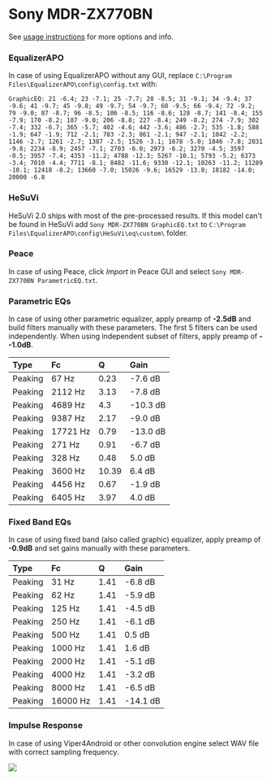 # Sony MDR-ZX770BN
See [usage instructions](https://github.com/jaakkopasanen/AutoEq#usage) for more options and info.

### EqualizerAPO
In case of using EqualizerAPO without any GUI, replace `C:\Program Files\EqualizerAPO\config\config.txt`
with:
```
GraphicEQ: 21 -6.4; 23 -7.1; 25 -7.7; 28 -8.5; 31 -9.1; 34 -9.4; 37 -9.6; 41 -9.7; 45 -9.8; 49 -9.7; 54 -9.7; 60 -9.5; 66 -9.4; 72 -9.2; 79 -9.0; 87 -8.7; 96 -8.5; 106 -8.5; 116 -8.6; 128 -8.7; 141 -8.4; 155 -7.9; 170 -8.2; 187 -9.0; 206 -8.8; 227 -8.4; 249 -8.2; 274 -7.9; 302 -7.4; 332 -6.7; 365 -5.7; 402 -4.6; 442 -3.6; 486 -2.7; 535 -1.8; 588 -1.9; 647 -1.9; 712 -2.1; 783 -2.3; 861 -2.1; 947 -2.1; 1042 -2.2; 1146 -2.7; 1261 -2.7; 1387 -2.5; 1526 -3.1; 1678 -5.0; 1846 -7.8; 2031 -9.8; 2234 -8.9; 2457 -7.1; 2703 -6.0; 2973 -6.2; 3270 -4.5; 3597 -0.5; 3957 -7.4; 4353 -11.2; 4788 -12.3; 5267 -10.1; 5793 -5.2; 6373 -3.4; 7010 -4.4; 7711 -8.1; 8482 -11.6; 9330 -12.1; 10263 -11.2; 11289 -10.1; 12418 -8.2; 13660 -7.0; 15026 -9.6; 16529 -13.8; 18182 -14.0; 20000 -6.8
```

### HeSuVi
HeSuVi 2.0 ships with most of the pre-processed results. If this model can't be found in HeSuVi add
`Sony MDR-ZX770BN GraphicEQ.txt` to `C:\Program Files\EqualizerAPO\config\HeSuVi\eq\custom\` folder.

### Peace
In case of using Peace, click *Import* in Peace GUI and select `Sony MDR-ZX770BN ParametricEQ.txt`.

### Parametric EQs
In case of using other parametric equalizer, apply preamp of **-2.5dB** and build filters manually
with these parameters. The first 5 filters can be used independently.
When using independent subset of filters, apply preamp of **--1.0dB**.

| Type    | Fc       |     Q | Gain     |
|:--------|:---------|:------|:---------|
| Peaking | 67 Hz    |  0.23 | -7.6 dB  |
| Peaking | 2112 Hz  |  3.13 | -7.8 dB  |
| Peaking | 4689 Hz  |  4.3  | -10.3 dB |
| Peaking | 9387 Hz  |  2.17 | -9.0 dB  |
| Peaking | 17721 Hz |  0.79 | -13.0 dB |
| Peaking | 271 Hz   |  0.91 | -6.7 dB  |
| Peaking | 328 Hz   |  0.48 | 5.0 dB   |
| Peaking | 3600 Hz  | 10.39 | 6.4 dB   |
| Peaking | 4456 Hz  |  0.67 | -1.9 dB  |
| Peaking | 6405 Hz  |  3.97 | 4.0 dB   |

### Fixed Band EQs
In case of using fixed band (also called graphic) equalizer, apply preamp of **-0.9dB** and set
gains manually with these parameters.

| Type    | Fc       |    Q | Gain     |
|:--------|:---------|:-----|:---------|
| Peaking | 31 Hz    | 1.41 | -6.8 dB  |
| Peaking | 62 Hz    | 1.41 | -5.9 dB  |
| Peaking | 125 Hz   | 1.41 | -4.5 dB  |
| Peaking | 250 Hz   | 1.41 | -6.1 dB  |
| Peaking | 500 Hz   | 1.41 | 0.5 dB   |
| Peaking | 1000 Hz  | 1.41 | 1.6 dB   |
| Peaking | 2000 Hz  | 1.41 | -5.1 dB  |
| Peaking | 4000 Hz  | 1.41 | -3.2 dB  |
| Peaking | 8000 Hz  | 1.41 | -6.5 dB  |
| Peaking | 16000 Hz | 1.41 | -14.1 dB |

### Impulse Response
In case of using Viper4Android or other convolution engine select WAV file with correct sampling frequency.

![](https://raw.githubusercontent.com/jaakkopasanen/AutoEq/master/results/rtings/avg/Sony%20MDR-ZX770BN/Sony%20MDR-ZX770BN.png)